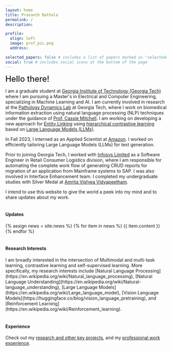 ```yaml
---
layout: home
title: Prasanth Bathala
permalink: /
description:

profile:
  align: left
  image: prof_pic.png
  address:

selected_papers: false # includes a list of papers marked as "selected={true}"
social: true # includes social icons at the bottom of the page
---
```


<!-- <br> -->
<span style="font-weight:500; font-size: 25px" > Hello there!</span>

I am a graduate student at [Georgia Institute of Technology (Georgia Tech)](https://www.gatech.edu/) where I am pursuing a Master's in Electrical and Computer Engineering, specializing in Machine Learning and AI. I am currently involved in research at the [Pathology Dynamics Lab](https://sites.gatech.edu/cassie-mitchell-lab/) at Georgia Tech, where I work on biomedical information extraction using natural language processing (NLP) techniques under the guidance of [Prof. Cassie Mitchell](https://sites.gatech.edu/cassie-mitchell-lab/people/pi-profile/). I am working on developing a new approach for [Entity Linking](https://en.wikipedia.org/wiki/Entity_linking) using [hierarchical contrastive learning](https://arxiv.org/abs/2204.13207) based on [Large Language Models (LLMs)](https://en.wikipedia.org/wiki/Large_language_model).<br>

In Fall 2023, I interned as an Applied Scientist at [Amazon](https://www.amazon.science/). I worked on efficiently tailoring Large Language Models (LLMs) for text generation. <br>

Prior to joining Georgia Tech, I worked with [Infosys Limited](https://www.infosys.com/) as a Software Engineer in Retail Consumer Logistics division, where I am responsible for automating the complete work flow of generating CRUD reports for migration of an application from Mainframe systems to SAP. I was also involved in Interface Enhancement team. I completed my undergraduate studies with Silver Medal at [Amrita Vishwa Vidyapeetham](https://www.amrita.edu/). <br>

I intend to use this website to give the world a peek into my mind and to share updates about my work.
<br><br>

<h4>Updates</h4>
<div class="news">
  {% assign news = site.news %}
  {% for item in news %}
  {{ item.content }}
  {% endfor %}
</div>
<br>

<h4>Research Interests</h4>
 I am broadly interested in the intersection of Multimodal and multi-task learning, contrastive learning and self-supervised learning. More specifically, my research interests include [Natural Language Processing](https://en.wikipedia.org/wiki/Natural_language_processing), [Natural Language Understanding](https://en.wikipedia.org/wiki/Natural-language_understanding), [Large Language Models](https://en.wikipedia.org/wiki/Large_language_model), [Vision Language Models](https://huggingface.co/blog/vision_language_pretraining), and [Reinforcement Learning](https://en.wikipedia.org/wiki/Reinforcement_learning). 
<br><br>

<h4>Experience</h4>
Check out my <a href="{{ 'projects' | relative_url }}">research and other key projects</a>, and my <a href="{{ 'work' | relative_url }}">professional work experience</a>. 
<br><br>


<!-- <h4>Teaching Responsibilities and Service</h4>
<br>
<div class="work">

  <div class="work-item">
    <div class="work-bubble-with-date">
      <img src="/assets/img/teaching.jpg" class="work-bubble" />
    </div>
    <p class="work-text">
      <strong>Graduate Teaching Assistant | Georgia Tech</strong> <br/>
      <span style="font-size: 0.9rem">
       CS 6601 - Artificial Intelligence, Fall 2022 <br>
       </span>
    </p>
  </div>
  
  <div class="work-item">
    <div class="work-bubble-with-date">
      <img src="/assets/img/teaching.jpg" class="work-bubble" />
    </div>
    <p class="work-text">
      <strong>Teaching Assistant | IIT Bombay</strong> <br/>
      <span style="font-size: 0.9rem">
       » CS 419 - Introduction to Machine Learning, Spring 2022 <br>
       » CS 101 - Computer Programming and Utilization, Spring 2022 <br>
       » IE 643 - Deep Learning, Fall 2021 <br>
       » ME 119 - Engineering Graphics and Drawing, Fall 2021 <br>
       » MA 106 - Linear Algebra, Spring 2021 <br>
       » MA 108 - Differential Equations, Spring 2021 <br>
       » PH 107 - Quantum Physics and applications, Fall 2020 <br>
       </span>
    </p>
  </div>

  <div class="work-item vertical-center-text">
    <div class="work-bubble-with-date">
      <img src="/assets/img/smp.jpg" class="work-bubble" />
    </div>
    <p class="work-text">
      <strong>Department Academic Mentor, Mechanical Engineering, from Fall 2021</strong> <br/>
      <strong>Institute Student Mentor, from Fall 2021</strong> <br/>
    </p>
  </div>

  <div class="work-item vertical-center-text">
    <div class="work-bubble-with-date">
      <img src="/assets/img/erc.jpeg" class="work-bubble" />
    </div>
    <p class="work-text">
      <strong>Manager, Electronics and Robotics Club, IIT Bombay, 2020-21</strong> <br/>
    </p>
  </div> 


</div> -->
